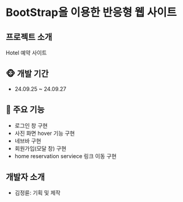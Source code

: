 # BootStrap을 이용한 반응형 웹 사이트

## 프로젝트 소개

Hotel 예약 사이트

## 🐵 개발 기간

- 24.09.25 ~ 24.09.27

## 🎉 주요 기능

- 로그인 창 구현
- 사진 화면 hover 기능 구현
- 네브바 구현
- 회원가입(모달 창) 구현
- home reservation serviece 링크 이동 구현

## 개발자 소개

- 김정륜: 기획 및 제작
